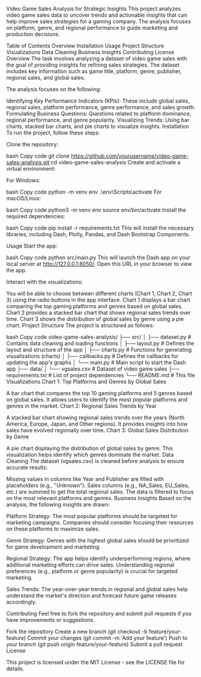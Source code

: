 Video Game Sales Analysis for Strategic Insights
This project analyzes video game sales data to uncover trends and actionable insights that can help improve sales strategies for a gaming company. The analysis focuses on platform, genre, and regional performance to guide marketing and production decisions.

Table of Contents
Overview
Installation
Usage
Project Structure
Visualizations
Data Cleaning
Business Insights
Contributing
License
Overview
The task involves analyzing a dataset of video game sales with the goal of providing insights for refining sales strategies. The dataset includes key information such as game title, platform, genre, publisher, regional sales, and global sales.

The analysis focuses on the following:

Identifying Key Performance Indicators (KPIs): These include global sales, regional sales, platform performance, genre performance, and sales growth.
Formulating Business Questions: Questions related to platform dominance, regional performance, and genre popularity.
Visualizing Trends: Using bar charts, stacked bar charts, and pie charts to visualize insights.
Installation
To run the project, follow these steps:

Clone the repository:

bash
Copy code
git clone https://github.com/yourusername/video-game-sales-analysis.git
cd video-game-sales-analysis
Create and activate a virtual environment:

For Windows:

bash
Copy code
python -m venv env
.\env\Scripts\activate
For macOS/Linux:

bash
Copy code
python3 -m venv env
source env/bin/activate
Install the required dependencies:

bash
Copy code
pip install -r requirements.txt
This will install the necessary libraries, including Dash, Plotly, Pandas, and Dash Bootstrap Components.

Usage
Start the app:

bash
Copy code
python src/main.py
This will launch the Dash app on your local server at http://127.0.0.1:8050/. Open this URL in your browser to view the app.

Interact with the visualizations:

You will be able to choose between different charts (Chart 1, Chart 2, Chart 3) using the radio buttons in the app interface.
Chart 1 displays a bar chart comparing the top gaming platforms and genres based on global sales.
Chart 2 provides a stacked bar chart that shows regional sales trends over time.
Chart 3 shows the distribution of global sales by genre using a pie chart.
Project Structure
The project is structured as follows:

bash
Copy code
video-game-sales-analysis/
├── src/
│   ├── dataset.py      # Contains data cleaning and loading functions
│   ├── layout.py       # Defines the layout and structure of the app
│   ├── charts.py       # Functions for generating visualizations (charts)
│   ├── callbacks.py    # Defines the callbacks for updating the app's graphs
│   └── main.py         # Main script to start the Dash app
├── data/
│   └── vgsales.csv     # Dataset of video game sales
├── requirements.txt    # List of project dependencies
└── README.md           # This file
Visualizations
Chart 1: Top Platforms and Genres by Global Sales

A bar chart that compares the top 10 gaming platforms and 5 genres based on global sales. It allows users to identify the most popular platforms and genres in the market.
Chart 2: Regional Sales Trends by Year

A stacked bar chart showing regional sales trends over the years (North America, Europe, Japan, and Other regions). It provides insights into how sales have evolved regionally over time.
Chart 3: Global Sales Distribution by Genre

A pie chart displaying the distribution of global sales by genre. This visualization helps identify which genres dominate the market.
Data Cleaning
The dataset (vgsales.csv) is cleaned before analysis to ensure accurate results:

Missing values in columns like Year and Publisher are filled with placeholders (e.g., "Unknown").
Sales columns (e.g., NA_Sales, EU_Sales, etc.) are summed to get the total regional sales.
The data is filtered to focus on the most relevant platforms and genres.
Business Insights
Based on the analysis, the following insights are drawn:

Platform Strategy: The most popular platforms should be targeted for marketing campaigns. Companies should consider focusing their resources on these platforms to maximize sales.

Genre Strategy: Genres with the highest global sales should be prioritized for game development and marketing.

Regional Strategy: The app helps identify underperforming regions, where additional marketing efforts can drive sales. Understanding regional preferences (e.g., platform or genre popularity) is crucial for targeted marketing.

Sales Trends: The year-over-year trends in regional and global sales help understand the market's direction and forecast future game releases accordingly.

Contributing
Feel free to fork the repository and submit pull requests if you have improvements or suggestions.

Fork the repository
Create a new branch (git checkout -b feature/your-feature)
Commit your changes (git commit -m 'Add your feature')
Push to your branch (git push origin feature/your-feature)
Submit a pull request
License

This project is licensed under the MIT License - see the LICENSE file for details.